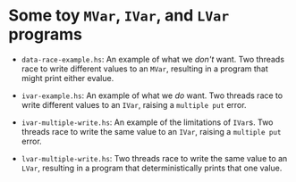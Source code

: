 # Some toy `MVar`, `IVar`, and `LVar` programs

  * `data-race-example.hs`: An example of what we _don't_ want.  Two
    threads race to write different values to an `MVar`, resulting in
    a program that might print either evalue.
	
  * `ivar-example.hs`: An example of what we _do_ want.  Two threads
    race to write different values to an `IVar`, raising a `multiple
    put` error.
	
  * `ivar-multiple-write.hs`: An example of the limitations of
    `IVar`s.  Two threads race to write the same value to an `IVar`,
    raising a `multiple put` error.
	
  * `lvar-multiple-write.hs`: Two threads race to write the same value
     to an `LVar`, resulting in a program that deterministically
     prints that one value.
